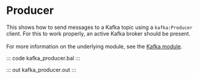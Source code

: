 # Producer

This shows how to send messages to a Kafka topic using a
`kafka:Producer` client. For this to work properly, an active Kafka
broker should be present.<br/><br/>
For more information on the underlying module, 
see the [Kafka module](https://lib.ballerina.io/ballerinax/kafka/latest).

::: code kafka_producer.bal :::

::: out kafka_producer.out :::